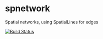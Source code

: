# spnetwork
Spatial networks, using SpatialLines for edges

[![Build Status](https://travis-ci.org/edzer/spnetwork.png?branch=master)](https://travis-ci.org/edzer/spnetwork)
